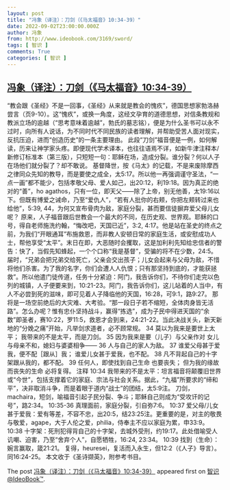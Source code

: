 ```yaml
---
layout: post
title: "冯象（译注）：刀剑（《马太福音》10:34-39）"
date: 2022-09-02T23:00:00.000Z
author: 冯象
from: http://www.ideobook.com/3169/sword/
tags: [ 智识 ]
comments: True
categories: [ 智识 ]
---
```

<!--1662159600000-->
[冯象（译注）：刀剑（《马太福音》10:34-39）](http://www.ideobook.com/3169/sword/)
------

<div>
<p>“教会跟《圣经》不是一回事，《圣经》从来就是教会的愧疚”，德国思想家勃洛赫尝言（页9-10）。这“愧疚”，或换一角度，这经文孕育的道德思想，对信条教规和教派立场的逾越（“思考意味着逾越”，勃氏的墓志铭），便是为什么圣书可以永不过时，向所有人说话，为不同时代不同民族的读者理解，并帮助受苦人面对现实，反抗压迫，进而“创造历史”的一条主要理由。 此段“刀剑”福音便是一例，如何解读，历来让神学家头疼。即便现代学术译本，也往往语焉不详，如新牛津注释本/新修订标准本（第三版），只短短一句：耶稣在场，造成分裂。谁分裂？何以人子在场他们就分裂了？却不敢说。 基督降世，按《马太》的记载，不是来废除摩西之律同众先知的教导，而是要使之成全，太5:17。所以他一再强调谨守圣法，“一点一画”都不能少，包括孝敬父母、爱人如己，出20:12，利19:18。因为真正的绝对的“善”，ho agathos，只有一位，即天父——除了上帝，别无他善，太19:16以下。但既有博爱之诫命，乃至“爱仇人”，“若有人批你的右颊，你把左颊转过来也给他”，5:39, 44，为何又宣布骨肉为敌，家庭分裂，甚而要信徒摒弃爱父母儿女呢？ 原来，人子福音跟后世教会一个最大的不同，在历史观、世界观。耶稣的口号，得自老师施洗约翰，“悔改吧，天国已近”，3:2, 4:17。他是站在圣史的终点之前，为我们“开眼通耳”布施救恩，而非教人安顿日常的家庭生活，或安慰成功人士，帮他享受“太平”。末日在即，大恶随时会攫取，这是加利利先知给忠信者的警告：快了，当假先知蜂起，一个个口称“我是基督”，受骗的将不在少数，24:5。届时，“兄弟会把兄弟交给死亡，父亲会交出孩子；儿女会起来与父母为敌，不惜将他们杀害。为了我的名字，你们会遭人人仇恨；只有那坚持到底的，才能获拯救”。所以他遣门徒传道，任务十分紧迫：阿门，我告诉你们，不待你们走完以色列的城镇，人子便要来到，10:21-23。阿门，我告诉你们，这儿站着的人当中，有人不必尝到死的滋味，即可见着人子降临他的天国，16:28，可9:1，路9:27。 那将是一场空前绝后的大灾难、大考验。“那一段日子若不缩短，全体肉身皆无活路”。怎么办呢？惟有忠仆坚持战斗，赢得“拣选”，成为子民中得进天国的“余数”即圣者，赛10:22，罗11:5，救恩才会到来，24:21-22。当此决战关头，新天新地的“分娩之痛”开始，凡举剑求道者，必不顾常规。 34 莫以为我来是要世上太平； 我带来的不是太平，而是刀剑。 35 因为我来是要（儿子）与父亲作对 女儿与母亲不和，媳妇与婆婆相争—— 36 人与自己的家人为敌。 37 谁爱父母甚于爱我，便不配［跟从］我； 谁爱儿女甚于爱我，也不配。 38 凡不背起自己的十字架跟从我的，都不配。 39 任何人，即使找到自己生命 也要丧失； 但为我的缘故而丧失的生命 必将复得。 注释 10:34 我带来的不是太平：坦言福音将颠覆旧世界或“今世”，包括支撑着它的家庭、宗法与社会关系。据此，“九福”所要求的“缔和平”，决非取消斗争，而是着眼于道内“战士”的团结，太5:9注。 刀剑，machaira，短剑，喻福音引起子民分裂、争斗；耶稣自己则成为“受攻讦的记号”，路2:34。 10:35-36 真理面前，家庭分裂，引自弥7:6。 10:37 爱父母/儿女甚于爱我：爱有等差，不容不忠，出20:5，结23:25注。更重要的是，对主的敬畏与敬爱，agape，大于人伦之爱，philia，侍奉主不应以家庭为累，申33:9。 10:38 十字架：死刑犯得背自己的十字架，去城外受刑，约19:17。此处借喻受人讥嘲、迫害，乃至“舍弃个人”，自愿牺牲，16:24, 23:34。 10:39 找到（生命）：婉言赢取，箴21:21。 复得，heuresei，复活而入永生，但12:2（《人子》导言）。同16:24-25。 本文收于《圣诗撷英》，附参考书目。</p><p>The post <a rel="nofollow" href="http://www.ideobook.com/3169/sword/">冯象（译注）：刀剑（《马太福音》10:34-39）</a> appeared first on <a rel="nofollow" href="http://www.ideobook.com">智识@IdeoBook™</a>.</p>
</div>
